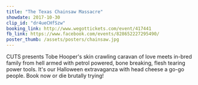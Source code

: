 ```yaml
---
title: "The Texas Chainsaw Massacre"
showdate: 2017-10-30
clip_id: "dr4ueCHfSzw"
booking_link: http://www.wegottickets.com/event/417441
fb_link: https://www.facebook.com/events/828652227295490/
poster_thumb: /assets/posters/chainsaw.jpg
---
```

CUTS presents Tobe Hooper's skin crawling caravan of love meets in-bred family from hell armed with petrol powered, bone breaking, flesh tearing power tools. It's our Halloween extravaganza with head cheese a go-go people. Book now or die brutally trying!
